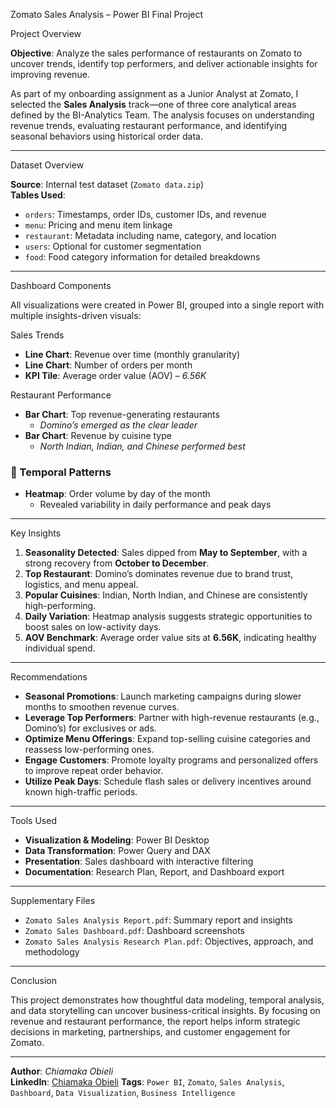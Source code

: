 Zomato Sales Analysis – Power BI Final Project

Project Overview

**Objective**: Analyze the sales performance of restaurants on Zomato to uncover trends, identify top performers, and deliver actionable insights for improving revenue.

As part of my onboarding assignment as a Junior Analyst at Zomato, I selected the **Sales Analysis** track—one of three core analytical areas defined by the BI-Analytics Team. The analysis focuses on understanding revenue trends, evaluating restaurant performance, and identifying seasonal behaviors using historical order data.

---

Dataset Overview

**Source**: Internal test dataset (`Zomato data.zip`)  
**Tables Used**:
- `orders`: Timestamps, order IDs, customer IDs, and revenue
- `menu`: Pricing and menu item linkage
- `restaurant`: Metadata including name, category, and location
- `users`: Optional for customer segmentation
- `food`: Food category information for detailed breakdowns

---

Dashboard Components

All visualizations were created in Power BI, grouped into a single report with multiple insights-driven visuals:

Sales Trends

- **Line Chart**: Revenue over time (monthly granularity)
- **Line Chart**: Number of orders per month
- **KPI Tile**: Average order value (AOV) – _6.56K_

Restaurant Performance

- **Bar Chart**: Top revenue-generating restaurants
  - _Domino’s emerged as the clear leader_
- **Bar Chart**: Revenue by cuisine type
  - _North Indian, Indian, and Chinese performed best_

### 📅 Temporal Patterns

- **Heatmap**: Order volume by day of the month
  - Revealed variability in daily performance and peak days

---

Key Insights

1. **Seasonality Detected**: Sales dipped from **May to September**, with a strong recovery from **October to December**.
2. **Top Restaurant**: Domino’s dominates revenue due to brand trust, logistics, and menu appeal.
3. **Popular Cuisines**: Indian, North Indian, and Chinese are consistently high-performing.
4. **Daily Variation**: Heatmap analysis suggests strategic opportunities to boost sales on low-activity days.
5. **AOV Benchmark**: Average order value sits at **6.56K**, indicating healthy individual spend.

---

Recommendations

- **Seasonal Promotions**: Launch marketing campaigns during slower months to smoothen revenue curves.
- **Leverage Top Performers**: Partner with high-revenue restaurants (e.g., Domino’s) for exclusives or ads.
- **Optimize Menu Offerings**: Expand top-selling cuisine categories and reassess low-performing ones.
- **Engage Customers**: Promote loyalty programs and personalized offers to improve repeat order behavior.
- **Utilize Peak Days**: Schedule flash sales or delivery incentives around known high-traffic periods.

---

Tools Used

- **Visualization & Modeling**: Power BI Desktop
- **Data Transformation**: Power Query and DAX
- **Presentation**: Sales dashboard with interactive filtering
- **Documentation**: Research Plan, Report, and Dashboard export

---

Supplementary Files

- `Zomato Sales Analysis Report.pdf`: Summary report and insights
- `Zomato Sales Dashboard.pdf`: Dashboard screenshots
- `Zomato Sales Analysis Research Plan.pdf`: Objectives, approach, and methodology

---

Conclusion

This project demonstrates how thoughtful data modeling, temporal analysis, and data storytelling can uncover business-critical insights. By focusing on revenue and restaurant performance, the report helps inform strategic decisions in marketing, partnerships, and customer engagement for Zomato.

---

**Author**: *Chiamaka Obieli*  
**LinkedIn**: [Chiamaka Obieli](www.linkedin.com/in/chiamaka-obieli-939b5284)
**Tags**: `Power BI`, `Zomato`, `Sales Analysis`, `Dashboard`, `Data Visualization`, `Business Intelligence`
